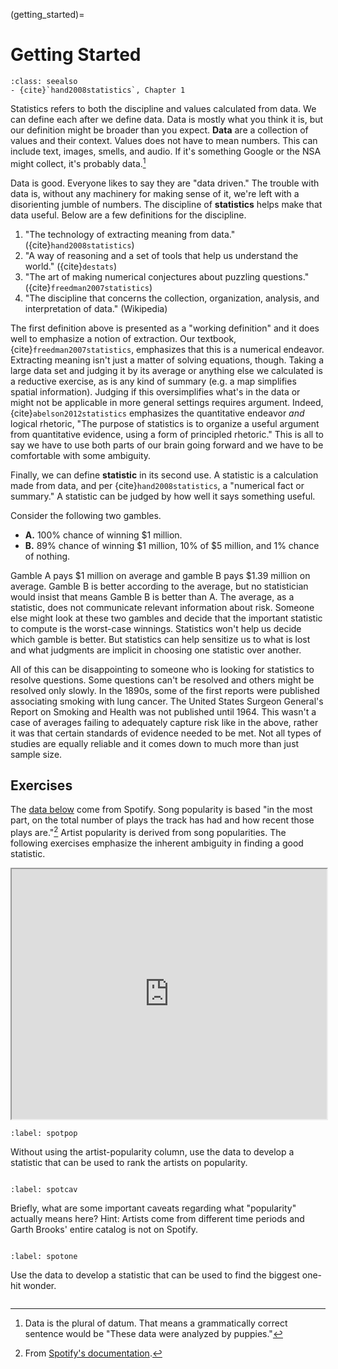 (getting_started)=
# Getting Started

```{admonition} Important Readings
:class: seealso
- {cite}`hand2008statistics`, Chapter 1
```

Statistics refers to both the discipline and values calculated from data. We can define each after we define data. Data is mostly what you think it is, but our definition might be broader than you expect. **Data** are a collection of values and their context. Values does not have to mean numbers. This can include text, images, smells, and audio. If it's something Google or the NSA might collect, it's probably data.[^1]

[^1]: Data is the plural of datum. That means a grammatically correct sentence would be "These data were analyzed by puppies."

Data is good. Everyone likes to say they are "data driven." The trouble with data is, without any machinery for making sense of it, we're left with a disorienting jumble of numbers. The discipline of **statistics** helps make that data useful. Below are a few definitions for the discipline.

1. "The technology of extracting meaning from data." ({cite}`hand2008statistics`)
2. "A way of reasoning and a set of tools that help us understand the world." ({cite}`destats`)
3. "The art of making numerical conjectures about puzzling questions." ({cite}`freedman2007statistics`)
4. "The discipline that concerns the collection, organization, analysis, and interpretation of data." (Wikipedia)

The first definition above is presented as a "working definition" and it does well to emphasize a notion of extraction. Our textbook, {cite}`freedman2007statistics`, emphasizes that this is a numerical endeavor. Extracting meaning isn't just a matter of solving equations, though. Taking a large data set and judging it by its average or anything else we calculated is a reductive exercise, as is any kind of summary (e.g. a map simplifies spatial information). Judging if this oversimplifies what's in the data or might not be applicable in more general settings requires argument. Indeed, {cite}`abelson2012statistics` emphasizes the quantitative endeavor *and* logical rhetoric, "The purpose of statistics is to organize a useful argument from quantitative evidence, using a form of principled rhetoric." This is all to say we have to use both parts of our brain going forward and we have to be comfortable with some ambiguity.

Finally, we can define **statistic** in its second use. A statistic is a calculation made from data, and per {cite}`hand2008statistics`, a "numerical fact or summary." A statistic can be judged by how well it says something useful.

Consider the following two gambles.

- **A.** 100% chance of winning \$1 million.
- **B.** 89% chance of winning \$1 million, 10% of \$5 million, and 1% chance of nothing.

Gamble A pays \$1 million on average and gamble B pays \$1.39 million on average. Gamble B is better according to the average, but no statistician would insist that means Gamble B is better than A. The average, as a statistic, does not communicate relevant information about risk. Someone else might look at these two gambles and decide that the important statistic to compute is the worst-case winnings. Statistics won't help us decide which gamble is better. But statistics can help sensitize us to what is lost and what judgments are implicit in choosing one statistic over another.

All of this can be disappointing to someone who is looking for statistics to resolve questions. Some questions can't be resolved and others might be resolved only slowly. In the 1890s, some of the first reports were published associating smoking with lung cancer. The United States Surgeon General's Report on Smoking and Health was not published until 1964. This wasn't a case of averages failing to adequately capture risk like in the above, rather it was that certain standards of evidence needed to be met. Not all types of studies are equally reliable and it comes down to much more than just sample size.


## Exercises

The [data below](https://docs.google.com/spreadsheets/d/1RiCq9ovd1N_-qnNewD20oaEhnD1VL3qg/edit?usp=sharing&ouid=102598671780190894865&rtpof=true&sd=true) come from Spotify. Song popularity is based "in the most part, on the total number of plays the track has had and how recent those plays are."[^2] Artist popularity is derived from song popularities. The following exercises emphasize the inherent ambiguity in finding a good statistic.

[^2]: From [Spotify's documentation](https://developer.spotify.com/documentation/web-api/reference/get-track).

<iframe src="https://docs.google.com/spreadsheets/d/e/2PACX-1vQXwJFqZzlWtVTKpchx-2NW3i5RVIu9JIE5gqOyPFcak8cJJjrYHOdsZKpundt11A/pubhtml?widget=true&amp;headers=false" width="100%" height="400px"></iframe>


```{exercise-start}
:label: spotpop
```

Without using the artist-popularity column, use the data to develop a statistic that can be used to rank the artists on popularity.

```{exercise-end}
```

```{exercise-start}
:label: spotcav
```

Briefly, what are some important caveats regarding what "popularity" actually means here? Hint: Artists come from different time periods and Garth Brooks' entire catalog is not on Spotify. 

```{exercise-end}
```

```{exercise-start}
:label: spotone
```

Use the data to develop a statistic that can be used to find the biggest one-hit wonder.

```{exercise-end}
```

